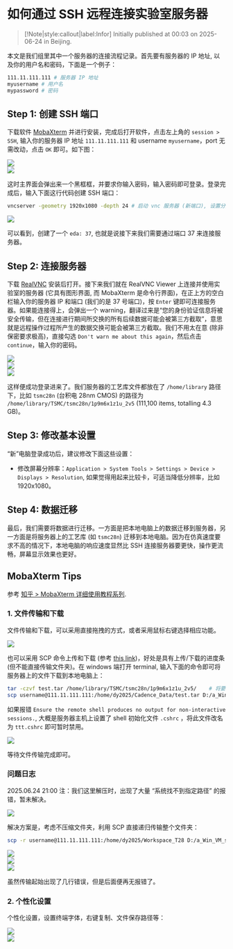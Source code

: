 # 如何通过 SSH 远程连接实验室服务器

> [!Note|style:callout|label:Infor]
> Initially published at 00:03 on 2025-06-24 in Beijing.

本文是我们组里其中一个服务器的连接流程记录。首先要有服务器的 IP 地址, 以及你的用户名和密码，下面是一个例子：

``` bash
111.11.111.111 # 服务器 IP 地址
myusername # 用户名
mypassword # 密码
```

## Step 1: 创建 SSH 端口

下载软件 [MobaXterm](https://www.filehorse.com/download-mobaxterm/download/) 并进行安装，完成后打开软件，点击左上角的 `session > SSH`, 输入你的服务器 IP 地址 `111.11.111.111` 和 username `myusername`，port 无需改动，点击 `OK` 即可。如下图：

<div class="center"><img src="https://imagebank-0.oss-cn-beijing.aliyuncs.com/VS-PicGo/2025-06-24-18-05-32_如何通过 SSH 远程连接实验室服务器.png"/></div>
<div class="center"><img src="https://imagebank-0.oss-cn-beijing.aliyuncs.com/VS-PicGo/2025-06-24-18-07-00_如何通过 SSH 远程连接实验室服务器.png"/></div>

这时主界面会弹出来一个黑框框，并要求你输入密码，输入密码即可登录。登录完成后，输入下面这行代码创建 SSH 端口：

``` bash
vncserver -geometry 1920x1080 -depth 24 # 启动 vnc 服务器 (新端口), 设置分辨率为 2560x1600, 颜色深度为 24 位 (适合高质量图形显示)
```

<div class="center"><img src="https://imagebank-0.oss-cn-beijing.aliyuncs.com/VS-PicGo/2025-06-24-18-19-09_如何通过 SSH 远程连接实验室服务器.png"/></div>

可以看到，创建了一个 `eda: 37`, 也就是说接下来我们需要通过端口 37 来连接服务器。

## Step 2: 连接服务器


下载 [RealVNC](https://www.realvnc.com/en/connect/download/viewer/) 安装后打开。接下来我们就在 RealVNC Viewer 上连接并使用实验室的服务器 (它具有图形界面, 而 MobaXterm 是命令行界面)，在正上方的空白栏输入你的服务器 IP 和端口 (我们的是 37 号端口)，按 `Enter` 键即可连接服务器。如果能连接得上，会弹出一个 warning，翻译过来是“您的身份验证信息将被安全传输，但在连接进行期间所交换的所有后续数据可能会被第三方截取”，意思就是远程操作过程所产生的数据交换可能会被第三方截取。我们不用太在意 (除非保密要求极高)，直接勾选 `Don't warn me about this again`，然后点击 `continue`，输入你的密码。

<div class="center"><img src="https://imagebank-0.oss-cn-beijing.aliyuncs.com/VS-PicGo/2025-06-24-18-22-49_如何通过 SSH 远程连接实验室服务器.png"/></div>
<div class="center"><img src="https://imagebank-0.oss-cn-beijing.aliyuncs.com/VS-PicGo/2025-06-24-18-27-46_如何通过 SSH 远程连接实验室服务器.png"/></div>
<div class="center"><img src="https://imagebank-0.oss-cn-beijing.aliyuncs.com/VS-PicGo/2025-06-24-18-26-42_如何通过 SSH 远程连接实验室服务器.png"/></div>

这样便成功登录进来了。我们服务器的工艺库文件都放在了 `/home/library` 路径下，比如 `tsmc28n` (台积电 28nm CMOS) 的路径为 `/home/library/TSMC/tsmc28n/1p9m6x1z1u_2v5` (111,100 items, totalling 4.3 GB)。



## Step 3: 修改基本设置

“新”电脑登录成功后，建议修改下面这些设置：
- 修改屏幕分辨率：`Application > System Tools > Settings > Device > Displays > Resolution`, 如果觉得用起来比较卡，可适当降低分辨率，比如 1920x1080。


## Step 4: 数据迁移

最后，我们需要将数据进行迁移。一方面是把本地电脑上的数据迁移到服务器，另一方面是将服务器上的工艺库 (如 `tsmc28n`) 迁移到本地电脑。因为在仿真速度要求不高的情况下，本地电脑的响应速度显然比 SSH 连接服务器要更快，操作更流畅，屏幕显示效果也更好。



## MobaXterm Tips

参考 [知乎 > MobaXterm 详细使用教程系列](https://zhuanlan.zhihu.com/p/61013117).

### 1. 文件传输和下载

文件传输和下载，可以采用直接拖拽的方式，或者采用鼠标右键选择相应功能。
<div class="center"><img src="https://imagebank-0.oss-cn-beijing.aliyuncs.com/VS-PicGo/2025-06-24-19-38-23_如何通过 SSH 远程连接实验室服务器.png"/></div>

也可以采用 SCP 命令上传和下载 (参考 [this link](https://deepinout.com/mobaxterm/8_uploading_files_with_mobaxterm.html))，好处是具有上传/下载的进度条 (但不能直接传输文件夹)。在 windows 端打开 terminal, 输入下面的命令即可将服务器上的文件下载到本地电脑上：

``` bash
tar -czvf test.tar /home/library/TSMC/tsmc28n/1p9m6x1z1u_2v5/    # 将要传输的文件打包成压缩包; -z：使用 gzip 压缩 (压缩率高，速度较快)
scp username@111.11.111.111:/home/dy2025/Cadence_Data/test.tar D:/a_Win_VM_shared_2_largeFiles/Cadence_Process_Library_Backup/  # 将压缩包从服务器下载到本地 windows
```

<!-- ``` bash
tar -czvf tsmc28n.tar /home/library/TSMC/tsmc28n/1p9m6x1z1u_2v5/    # 将要传输的文件打包成压缩包; -z：使用 gzip 压缩 (压缩率高，速度较快)
scp dy2025@182.48.105.253:/home/dy2025/Cadence_Data/tsmc28n.tar D:/a_Win_VM_shared_2_largeFiles/Cadence_Process_Library_Backup/  # 将压缩包从服务器下载到本地 windows
``` -->


如果报错 `Ensure the remote shell produces no output for non-interactive sessions.`, 大概是服务器主机上设置了 shell 初始化文件 `.cshrc` ，将此文件改名为 `ttt.cshrc` 即可暂时禁用。

<!-- <div class="center"><img src="https://imagebank-0.oss-cn-beijing.aliyuncs.com/VS-PicGo/2025-06-24-20-21-59_如何通过 SSH 远程连接实验室服务器.png"/></div> -->


<div class="center"><img src="https://imagebank-0.oss-cn-beijing.aliyuncs.com/VS-PicGo/2025-06-24-20-45-53_如何通过 SSH 远程连接实验室服务器.png"/></div>
<!-- <div class="center"><img src="https://imagebank-0.oss-cn-beijing.aliyuncs.com/VS-PicGo/2025-06-24-20-24-41_如何通过 SSH 远程连接实验室服务器.png"/></div>
 -->

等待文件传输完成即可。

### 问题日志

2025.06.24 21:00 注：我们这里解压时，出现了大量 “系统找不到指定路径” 的报错，暂未解决。
<div class="center"><img src="https://imagebank-0.oss-cn-beijing.aliyuncs.com/VS-PicGo/2025-06-24-21-01-35_如何通过 SSH 远程连接实验室服务器.png"/></div>

解决方案是，考虑不压缩文件夹，利用 SCP 直接递归传输整个文件夹：

``` bash
scp -r username@111.11.111.111:/home/dy2025/Workspace_T28 D:/a_Win_VM_shared_2_largeFiles/Cadence_Process_Library_Backup/  # 将压缩包从服务器下载到本地 windows, -r 表示递归
```

<!-- ``` bash
# test # scp -r dy2025@182.48.105.253:/home/library/TSMC/tsmc28n/1p9m6x1z1u_2v5/Calibre_new D:/a_Win_VM_shared_2_largeFiles/Cadence_Process_Library_Backup/  # 将压缩包从服务器下载到本地 windows, -r 表示递归
scp -r dy2025@182.48.105.253:/home/library/TSMC/tsmc28n/1p9m6x1z1u_2v5 D:/a_Win_VM_shared_2_largeFiles/Cadence_Process_Library_Backup/  # 将压缩包从服务器下载到本地 windows, -r 表示递归
scp -r dy2025@182.48.105.253:/home/library/TSMC/tsmc28n/1p9m6x1z1u/PDK_doc D:/a_Win_VM_shared_2_largeFiles/Cadence_Process_Library_Backup/tsmc28n_2v5/  # 将压缩包从服务器下载到本地 windows, -r 表示递归
``` -->

<div class="center"><img src="https://imagebank-0.oss-cn-beijing.aliyuncs.com/VS-PicGo/2025-06-24-21-29-42_如何通过 SSH 远程连接实验室服务器.png"/></div>
<div class="center"><img src="https://imagebank-0.oss-cn-beijing.aliyuncs.com/VS-PicGo/2025-06-24-21-43-02_如何通过 SSH 远程连接实验室服务器.png"/></div>
<div class="center"><img src="https://imagebank-0.oss-cn-beijing.aliyuncs.com/VS-PicGo/2025-06-24-21-43-28_如何通过 SSH 远程连接实验室服务器.png"/></div>

虽然传输起始出现了几行错误，但是后面便再无报错了。





### 2. 个性化设置

个性化设置，设置终端字体，右键复制、文件保存路径等：
<div class="center"><img src="https://imagebank-0.oss-cn-beijing.aliyuncs.com/VS-PicGo/2025-06-24-19-40-05_如何通过 SSH 远程连接实验室服务器.png"/></div>
<div class="center"><img src="https://imagebank-0.oss-cn-beijing.aliyuncs.com/VS-PicGo/2025-06-24-19-40-11_如何通过 SSH 远程连接实验室服务器.png"/></div>


<!-- ## Tips: 如何传输文件

如何在服务器与自己的电脑之间互传文件？利用 
 -->
<!-- ## Solution 1: RealVNC

然后到 [https://www.realvnc.com/en/connect/download/viewer/](https://www.realvnc.com/en/connect/download/viewer/) 下载 RealVNC Viewer 客户端，安装后打开。


接下来就可以用 RealVNC Viewer 连接实验室的服务器，也不需创建 RealVNC 账号什么的 (想创建也无妨)。右键点击 `new connection`, 输入你的服务器端口和用户名，如下图：


<div class="center"><img src="https://imagebank-0.oss-cn-beijing.aliyuncs.com/VS-PicGo/2025-06-24-00-24-45_如何通过 SSH 远程连接实验室服务器.png"/></div>

其它选项不用设置，点击 `OK` 即可。

<div class="center"><img src="https://imagebank-0.oss-cn-beijing.aliyuncs.com/VS-PicGo/2025-06-24-00-25-50_如何通过 SSH 远程连接实验室服务器.png"/></div>



我们这里出现了 `authentication failed` 的错误 (2025.05.24 00:37)，有待解决。

## Solution 2: UltraVNC


参考 [知乎 > 快速上手免费内网远程工具 UltraVNC](https://zhuanlan.zhihu.com/p/709512820), 到 [UltraVNC Official](https://uvnc.com/) 下载 UltraVNC. 如果觉得太卡 (下载太慢)，也可以到 [alternative link 1](https://www.techspot.com/downloads/5181-ultravnc.html) or [alternative link 2](https://www.softpedia.com/get/Internet/Remote-Utils/UltraVNC.shtml#download) 进行下载。我们就是在官网下载时太慢导致下载失败，从而选择在 alternative link 1 下载了 **ultravnc 1610 msi X64** (UltraVNC 1.6.1.0 distribution for 64-bit operating systems) 。


注意，上面需要下载合适的操作系统版本，有 32 位 (X86) 和 64 位 (X64), 系统版本是指安装 VNC Serve 电脑的操作系统，也就是那台需要被远程的服务器，而不是你下载 UltraVNC 的计算机。

下载完成后，打开进行安装，注意安装环境建议全选：
<div class="center"><img src="https://imagebank-0.oss-cn-beijing.aliyuncs.com/VS-PicGo/2025-06-24-01-03-00_如何通过 SSH 远程连接实验室服务器.png"/></div>

安装完成后，打开 **UltraVNC Viewer**, 输入服务器的 IP 地址和端口号 (默认是 5900)，如下图： - > 

